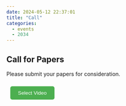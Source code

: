 ```yaml
---
date: 2024-05-12 22:37:01
title: "Call"
categories:
  - events
  - 2034
---
```


## Call for Papers

Please submit your papers for consideration.

<div id="videoContainer">
    <input type="file" id="fileInput" accept="video/*" style="display: none;">
    <button id="selectFileButton" style="padding: 10px 20px; margin: 10px; background-color: #4CAF50; color: white; border: none; border-radius: 5px; cursor: pointer;">Select Video</button>
    <div id="progressContainer" style="display: none; margin: 10px;">
        <div id="progressBar" style="width: 100%; background-color: #f3f3f3; border-radius: 5px;">
            <div id="progressFill" style="width: 0%; height: 20px; background-color: #4CAF50; border-radius: 5px; text-align: center; color: white;"></div>
        </div>
        <span id="progressText">0%</span>
    </div>
    <button id="uploadButton" style="display: none; padding: 10px 20px; margin: 10px; background-color: #2196F3; color: white; border: none; border-radius: 5px; cursor: pointer;">Upload Video</button>
</div>

<script>
document.addEventListener("DOMContentLoaded", function() {
    var fileInput = document.getElementById('fileInput');
    var selectFileButton = document.getElementById('selectFileButton');
    var uploadButton = document.getElementById('uploadButton');
    var progressContainer = document.getElementById('progressContainer');
    var progressFill = document.getElementById('progressFill');
    var progressText = document.getElementById('progressText');
    var selectedFile;

    selectFileButton.addEventListener('click', function() {
        fileInput.click();
    });

    fileInput.addEventListener('change', function(event) {
        selectedFile = event.target.files[0];
        if (selectedFile) {
            uploadButton.style.display = 'inline-block';
        }
    });

    uploadButton.addEventListener('click', function() {
        if (!selectedFile) return;

        var fileName = 'video_' + Date.now() + '_' + generateRandomString(8) + '.mp4';
        var formData = new FormData();
        formData.append('file', selectedFile, fileName);

        var xhr = new XMLHttpRequest();
        xhr.open('POST', '/video/', true);

        xhr.upload.onprogress = function(event) {
            if (event.lengthComputable) {
                var percentComplete = Math.round((event.loaded / event.total) * 100);
                progressFill.style.width = percentComplete + '%';
                progressText.textContent = percentComplete + '%';
            }
        };

        xhr.onloadstart = function() {
            progressContainer.style.display = 'block';
            progressFill.style.width = '0%';
            progressText.textContent = '0%';
        };

        xhr.onload = function() {
            if (xhr.status === 200) {
                var videoUrl = '/video/' + fileName;
                var videoElement = document.createElement('video');
                videoElement.src = videoUrl;
                videoElement.controls = true;
                videoElement.style.maxWidth = '100%';
                videoElement.style.marginTop = '10px';
                videoContainer.appendChild(videoElement);
                alert('Upload complete!');
            } else {
                console.error('Failed to upload video. Status:', xhr.status);
                alert('Failed to upload video. Please try again.');
            }
        };

        xhr.onerror = function() {
            console.error('Failed to upload video. Network error.');
            alert('Failed to upload video due to a network error. Please try again.');
        };

        xhr.send(formData);
    });
});

function generateRandomString(length) {
    var result = '';
    var characters = 'ABCDEFGHIJKLMNOPQRSTUVWXYZabcdefghijklmnopqrstuvwxyz0123456789';
    for (var i = 0; i < length; i++) {
        result += characters.charAt(Math.floor(Math.random() * characters.length));
    }
    return result;
}
</script>
